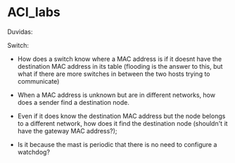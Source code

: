 # ACI_labs

Duvidas: 

Switch:
  - How does a switch know where a MAC address is if it doesnt have the destination MAC address in its table (flooding is the answer to this, but what if there are more switches in between the two hosts trying to communicate)
 
  - When a MAC address is unknown but are in different networks, how does a sender find a destination node.
  - Even if it does know the destination MAC address but the node belongs to a different network, how does it find the destination node (shouldn't it have the gateway MAC address?);
  - Is it because the mast is periodic that there is no need to configure a watchdog?

